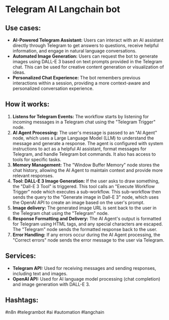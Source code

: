 # Telegram AI Langchain bot

## Use cases:

- **AI-Powered Telegram Assistant:** Users can interact with an AI assistant directly through Telegram to get answers to questions, receive helpful information, and engage in natural language conversations.
- **Automated Image Generation:** Users can request the bot to generate images using DALL-E 3 based on text prompts provided in the Telegram chat. This can be used for creative content generation or visualization of ideas.
- **Personalized Chat Experience:** The bot remembers previous interactions within a session, providing a more context-aware and personalized conversation experience.

## How it works:

1.  **Listens for Telegram Events:** The workflow starts by listening for incoming messages in a Telegram chat using the "Telegram Trigger" node.
2.  **AI Agent Processing:** The user's message is passed to an "AI Agent" node, which uses a Large Language Model (LLM) to understand the message and generate a response. The agent is configured with system instructions to act as a helpful AI assistant, format messages for Telegram, and handle Telegram bot commands. It also has access to tools for specific tasks.
3.  **Memory Management:** The "Window Buffer Memory" node stores the chat history, allowing the AI Agent to maintain context and provide more relevant responses.
4.  **Tool: DALL-E 3 Image Generation:** If the user asks to draw something, the "Dall-E 3 Tool" is triggered. This tool calls an "Execute Workflow Trigger" node which executes a sub-workflow. This sub-workflow then sends the query to the "Generate image in Dall-E 3" node, which uses the OpenAI API to create an image based on the user's prompt.
5.  **Image delivery:** The generated image URL is sent back to the user in the Telegram chat using the "Telegram" node.
6.  **Response Formatting and Delivery:** The AI Agent's output is formatted for Telegram using HTML tags, and any special characters are escaped. The "Telegram" node sends the formatted response back to the user.
7.  **Error Handling:** If any errors occur during the AI Agent processing, the "Correct errors" node sends the error message to the user via Telegram.

## Services:

-   **Telegram API:** Used for receiving messages and sending responses, including text and images.
-   **OpenAI API:** Used for AI language model processing (chat completion) and image generation with DALL-E 3.

## Hashtags:

#n8n #telegrambot #ai #automation #langchain
